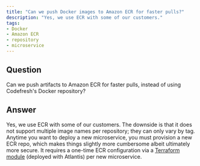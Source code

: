 ```yaml
---
title: "Can we push Docker images to Amazon ECR for faster pulls?"
description: "Yes, we use ECR with some of our customers."
tags:
- Docker
- Amazon ECR
- repository
- microservice
---
```


## Question

Can we push artifacts to Amazon ECR for faster pulls, instead of using Codefresh's Docker repository?


## Answer

Yes, we use ECR with some of our customers. The downside is that it does not support multiple image names per repository; they can only vary by tag. Anytime you want to deploy a new microservice, you must provision a new ECR repo, which makes things slightly more cumbersome albeit ultimately more secure. It requires a one-time ECR configuration via a [Terraform module](https://github.com/cloudposse/terraform-aws-ecr) (deployed with Atlantis) per new microservice.
